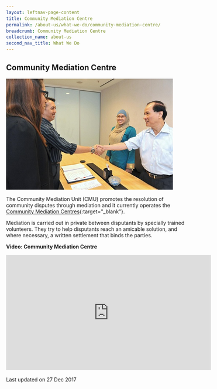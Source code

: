 ```yaml
---
layout: leftnav-page-content
title: Community Mediation Centre
permalink: /about-us/what-we-do/community-mediation-centre/
breadcrumb: Community Mediation Centre
collection_name: about-us
second_nav_title: What We Do
---
```


<style> 
 .image {width: 600px;} 
 .image img {max-width: 100%;} 
</style>

Community Mediation Centre
---

<div class="image"><img src="/images/DSC_6963.jpg/" title="Community Mediation Centre"></div>

The Community Mediation Unit (CMU) promotes the resolution of community disputes through mediation and it currently operates the [Community Mediation Centres](https://cmc.mlaw.gov.sg/){:target="_blank"}.

Mediation is carried out in private between disputants by specially trained volunteers. They try to help disputants reach an amicable solution, and where necessary, a written settlement that binds the parties. 

**Video: Community Mediation Centre**

<div class="bp-youtube">
 <iframe width="560" height="315" src="https://www.youtube.com/embed/dLpFHNkbJTM?rel=0" title="Community Mediation Centre Video" frameborder="0" allow="accelerometer; autoplay; encrypted-media; gyroscope; picture-in-picture" allowfullscreen>
 </iframe>
</div>
 
<p class="right-side-updated">Last updated on 27 Dec 2017</p>
